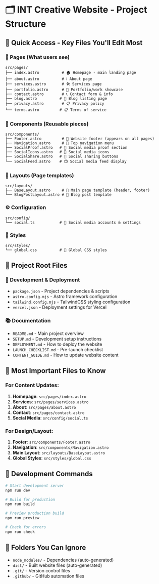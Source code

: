 # 🗂️ INT Creative Website - Project Structure

## 🎯 Quick Access - Key Files You'll Edit Most

### 📄 Pages (What users see)
```
src/pages/
├── index.astro          # 🏠 Homepage - main landing page
├── about.astro          # ℹ️ About page  
├── services.astro       # 🛠️ Services page
├── portfolio.astro      # 💼 Portfolio/work showcase
├── contact.astro        # 📞 Contact form & info
├── blog.astro          # 📝 Blog listing page
├── privacy.astro        # 📋 Privacy policy
└── terms.astro         # 📋 Terms of service
```

### 🧩 Components (Reusable pieces)
```
src/components/
├── Footer.astro         # 🦶 Website footer (appears on all pages)
├── Navigation.astro     # 🧭 Top navigation menu
├── SocialProof.astro   # 👥 Social media proof section
├── SocialIcons.astro   # 📱 Social media icons
├── SocialShare.astro   # 🔄 Social sharing buttons
└── SocialFeed.astro    # 📺 Social media feed display
```

### 🎨 Layouts (Page templates)
```
src/layouts/
├── BaseLayout.astro     # 📐 Main page template (header, footer)
└── BlogPostLayout.astro # 📝 Blog post template
```

### ⚙️ Configuration
```
src/config/
└── social.ts           # 🔧 Social media accounts & settings
```

### 🎨 Styles
```
src/styles/
└── global.css          # 🎨 Global CSS styles
```

## 📁 Project Root Files

### 🚀 Development & Deployment
- `package.json` - Project dependencies & scripts
- `astro.config.mjs` - Astro framework configuration
- `tailwind.config.mjs` - TailwindCSS styling configuration  
- `vercel.json` - Deployment settings for Vercel

### 📚 Documentation
- `README.md` - Main project overview
- `SETUP.md` - Development setup instructions
- `DEPLOYMENT.md` - How to deploy the website
- `LAUNCH_CHECKLIST.md` - Pre-launch checklist
- `CONTENT_GUIDE.md` - How to update website content

## 🎯 Most Important Files to Know

### For Content Updates:
1. **Homepage**: `src/pages/index.astro`
2. **Services**: `src/pages/services.astro` 
3. **About**: `src/pages/about.astro`
4. **Contact**: `src/pages/contact.astro`
5. **Social Media**: `src/config/social.ts`

### For Design/Layout:
1. **Footer**: `src/components/Footer.astro`
2. **Navigation**: `src/components/Navigation.astro`
3. **Main Layout**: `src/layouts/BaseLayout.astro`
4. **Global Styles**: `src/styles/global.css`

## 🔧 Development Commands

```bash
# Start development server
npm run dev

# Build for production  
npm run build

# Preview production build
npm run preview

# Check for errors
npm run check
```

## 📂 Folders You Can Ignore
- `node_modules/` - Dependencies (auto-generated)
- `dist/` - Built website files (auto-generated)
- `.git/` - Version control files
- `.github/` - GitHub automation files